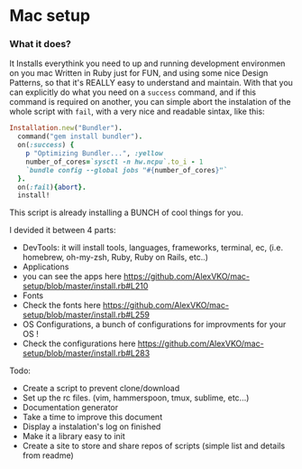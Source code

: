 # Mac setup
### What it does?
It Installs everythink you need to up and running development environmen on you mac
Written in Ruby just for FUN, and using some nice Design Patterns, so that it's REALLY easy to understand and maintain.
With that you can explicitly do what you need on a `success` command, and if this command is required on another, you can simple abort the instalation of the whole script with `fail`, with a very nice and readable sintax, like this:

```ruby
Installation.new("Bundler").
  command("gem install bundler").
  on(:success) {
    p "Optimizing Bundler...", :yellow
    number_of_cores=`sysctl -n hw.ncpu`.to_i - 1
    `bundle config --global jobs "#{number_of_cores}"`
  }.
  on(:fail){abort}.
  install!
```

This script is already installing a BUNCH of cool things for you.

I devided it between 4 parts:
 - DevTools: it will install tools, languages, frameworks, terminal, ec, (i.e. homebrew, oh-my-zsh, Ruby, Ruby on Rails, etc..)
 - Applications
  - you can see the apps here https://github.com/AlexVKO/mac-setup/blob/master/install.rb#L210
 - Fonts
  - Check the fonts here https://github.com/AlexVKO/mac-setup/blob/master/install.rb#L259
 - OS Configurations, a bunch of configurations for improvments for your OS !
  - Check the configurations here https://github.com/AlexVKO/mac-setup/blob/master/install.rb#L283

Todo:
- Create a script to prevent clone/download
- Set up the rc files. (vim, hammerspoon, tmux, sublime,  etc...)
- Documentation generator
- Take a time to improve this document
- Display a instalation's log on finished
- Make it a library easy to init
- Create a site to store and share repos of scripts (simple list and details from readme)
